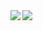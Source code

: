 <a href="https://github.com/dmiyamoto">
  <img align="left" src="https://github-readme-stats.vercel.app/api?username=dmiyamoto&count_private=true&show_icons=true" />
</a>

<a href="https://github.com/dmiyamoto">
  <img align="left" src="https://github-readme-stats.vercel.app/api/top-langs/?username=dmiyamoto&layout=compact" />
</a>
